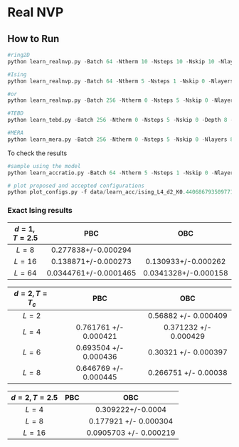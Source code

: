 

# Real NVP 

## How to Run 

```python
#ring2D
python learn_realnvp.py -Batch 64 -Ntherm 10 -Nsteps 10 -Nskip 10 -Nlayers 4 -Hs 10 -Ht 10 -target ring2d -epsilon 1.0 -alpha 0.0 -beta 1.0 -delta 1.0 -omega 1.0 -Nepoch 5000 

#Ising
python learn_realnvp.py -Batch 64 -Ntherm 5 -Nsteps 1 -Nskip 0 -Nlayers 10 -Hs 4 -Ht 4 -target ising -T 2.5 -L 8 -d 2 -epsilon 1.0 -beta 1.0  -delta 1.0 -omega 0.0  -Nepoch 5000 -lr 0.001 -exact 0.177921 -train_model 

#or 
python learn_realnvp.py -Batch 256 -Ntherm 0 -Nsteps 5 -Nskip 0 -Nlayers 8 -Hs 16 -Ht 16 -target ising -T 2.5 -L 8 -d 2 -epsilon 0.0 -beta 1.0  -delta 0.0 -omega 1.0  -Nepoch 1000 -lr 0.001 -exact 0.177921 -train_model

#TEBD
python learn_tebd.py -Batch 256 -Ntherm 0 -Nsteps 5 -Nskip 0 -Depth 8 -Nlayers 8 -Hs 64 -Ht 64 -target ising -T 2.5 -L 16 -d 1 -epsilon 0.0 -beta 1.0  -delta 0.0 -omega 1.0  -Nepoch 100 -lr 0.001 -exact 0.138871 -train_model

#MERA
python learn_mera.py -Batch 256 -Ntherm 0 -Nsteps 5 -Nskip 0 -Nlayers 8 -Hs 64 -Ht 64 -target ising -T 2.5 -L 16 -d 1 -epsilon 0.0 -beta 1.0  -delta 0.0 -omega 1.0  -Nepoch 100 -lr 0.001 -exact 0.138871 -train_model
```

To check the results 

```python
#sample using the model
python learn_accratio.py -Batch 64 -Ntherm 5 -Nsteps 1 -Nskip 0 -Nlayers 10 -Hs 4 -Ht 4 -target ising -K 0.44068679350977147 -L 4 -d 2 -epsilon 1.0 -beta 1.0  -delta 1.0 -omega 0.0  -Nepoch 5000 -lr 0.01 -exact 0.371232 -modelname data/learn_acc/ising_L4_d2_K0.44068679350977147_Nl10_Hs4_Ht4_epsilon1.0_beta1.0_delta1.0_omega0.0_Batchsize64_Ntherm5_Nsteps1_Nskips0_lr0.01/epoch230

# plot proposed and accepted configurations
python plot_configs.py -f data/learn_acc/ising_L4_d2_K0.44068679350977147_Nl10_Hs4_Ht4_epsilon1.0_beta1.0_delta1.0_omega0.0_Batchsize64_Ntherm5_Nsteps1_Nskips0_lr0.01_mc.h5 

```

### Exact Ising results 

| $d=1,T=2.5$ |          PBC          |         OBC          |
| :---------: | :-------------------: | :------------------: |
|    $L=8$    |  0.277838+/-0.000294  |                      |
|   $L=16$    |  0.138871+/-0.000273  | 0.130933+/-0.000262  |
|   $L=64$    | 0.0344761+/-0.0001465 | 0.0341328+/-0.000158 |



| $d=2,T=T_c$ |          PBC          |          OBC          |
| :---------: | :-------------------: | :-------------------: |
|    $L=2$    |                       | 0.56882 +/- 0.000409  |
|    $L=4$    | 0.761761 +/- 0.000421 | 0.371232 +/- 0.000429 |
|    $L=6$    | 0.693504 +/- 0.000436 | 0.30321 +/- 0.000397  |
|    $L=8$    | 0.646769 +/- 0.000445 | 0.266751 +/- 0.00038  |

| $d=2,T=2.5$ | PBC  |          OBC           |
| :---------: | :--: | :--------------------: |
|    $L=4$    |      |   0.309222+/-0.0004    |
|    $L=8$    |      | 0.177921 +/- 0.000304  |
|   $L=16$    |      | 0.0905703 +/- 0.000219 |






